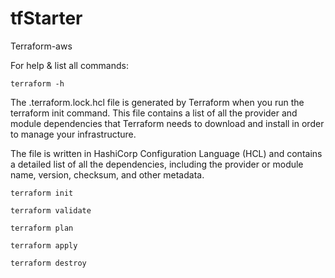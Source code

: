 # tfStarter
Terraform-aws

For help & list all commands:
```
terraform -h
```

The .terraform.lock.hcl file is generated by Terraform when you run the terraform init command. This file contains a list of all the provider and module dependencies that Terraform needs to download and install in order to manage your infrastructure.

The file is written in HashiCorp Configuration Language (HCL) and contains a detailed list of all the dependencies, including the provider or module name, version, checksum, and other metadata.

```
terraform init 

terraform validate

terraform plan 

terraform apply

terraform destroy
```
